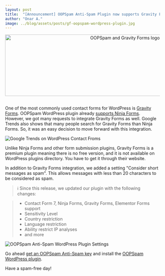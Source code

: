 ```yaml
---
layout: post
title:  "[Announcement] OOPSpam Anti-Spam Plugin now supports Gravity Forms"
author: "Onar A."
image: ../blog/assets/posts/gf-oopspam-wordpress-plugin.jpg
---
```

<center>
<a href="https://wordpress.org/plugins/oopspam-anti-spam/">
<img width="772" style="height: 200px;object-fit: cover;" alt="OOPSpam and Gravity Forms logos" src="/blog/assets/posts/gf-oopspam-wordpress-plugin.jpg">
</a>
</center>
<br/>


One of the most commonly used contact forms for WordPress is [Gravity Forms](https://www.gravityforms.com/). OOPSpam WordPress plugin already [supports Ninja Forms](https://www.oopspam.com/blog/spam-protection-for-ninja-forms). However, we got many requests to integrate Gravity Forms as well. Google Trends also shows that many people search for Gravity Forms than Ninja Forms. So, it was an easy decision to move forward with this integration.

![Google Trends on WordPress Contact Froms](/blog/assets/posts/contact_from_trends.png "Google Trends on WordPress Contact Froms")

Unlike Ninja Forms and other form submission plugins, Gravity Forms is a premium plugin meaning there is no free version, and it is not available on WordPress plugins directory. You have to get it through their website.

In addition to Gravity Forms integration, we added a setting "Consider short messages as spam". This allows messages with less than 20 characters to be considered as spam.

> ℹ️ Since this release, we updated our plugin with the following changes:

> - Contact Form 7, Ninja Forms, Gravity Forms, Elementor Forms support
> - Sensitivity Level
> - Country restriction
> - Language restriction
> - Ability restrict IP analyses
> - and more

![OOPSpam Anti-Spam WordPress Plugin Settings](/blog/assets/posts/oopspam-plugin-settings.png  "OOPSpam Anti-Spam WordPress Plugin Settings")


Go ahead [get an OOPSpam Anti-Spam key](https://app.oopspam.com/Identity/Account/Register) and install the [OOPSpam WordPress plugin](https://wordpress.org/plugins/oopspam-anti-spam/).

Have a spam-free day!